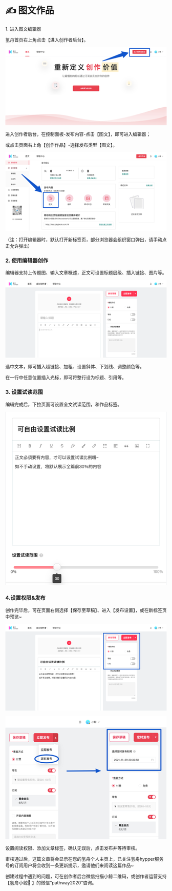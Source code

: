 # ✍ 图文作品

1\. 进入图文编辑器

氢舟首页右上角点击【进入创作者后台】。

![](../.gitbook/assets/3创作01.png)

进入创作者后台，在控制面板-发布内容-点击【图文】，即可进入编辑器；

或点击页面右上角【创作作品】-选择发布类型【图文】。

![](../.gitbook/assets/6图文01.png)

（注：打开编辑器时，默认打开新标签页，部分浏览器会组织窗口弹出，请手动点击允许弹出）

### 2. 使用编辑器创作

编辑器支持上传题图、输入文章概述，正文可设置标题层级、插入链接、图片等。

![](../.gitbook/assets/6图文021.png)

选中文本，即可插入超链接、加粗、设置斜体、下划线、调整颜色等。

在一行中任意位置插入光标，即可将整行设为标题、引用等。

### 3. 设置试读范围

编辑完成后，下拉页面可设置全文试读范围，和作品标签。

![](../.gitbook/assets/6图文022.png)

### 4.设置权限&发布

创作完毕后，可在页面右侧选择【保存至草稿】、进入【发布设置】，或在新标签页中预览\~

![发布前请选择售卖方式](../.gitbook/assets/6图文061.png)

![定时发布请选择发布时间](<../.gitbook/assets/7音频07 (1).jpg>)

设置阅读权限、添加文章标签，确认无误后，点击发布并等待审核。

审核通过后，这篇文章将会显示在您的氢舟个人主页上，已关注氢舟hypper服务号的订阅用户将会收到一条更新提示，邀请他们来阅读这篇作品\~

创建过程中遇到的问题，可在创作者后台微信扫描小鲸二维码，或创作者运营支持【氢舟小鲸🐳 】的微信“pathway2020”咨询。
